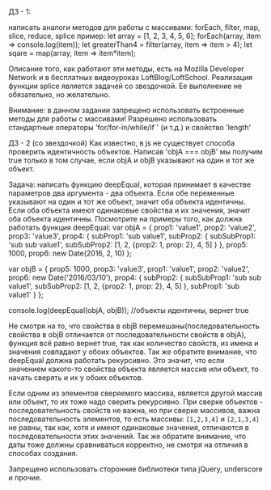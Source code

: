 ДЗ - 1:

написать аналоги методов для работы с массивами:
forEach, filter, map, slice, reduce, splice  пример:
let array = [1, 2, 3, 4, 5, 6];
forEach(array, item => console.log(item));
let greaterThan4 = filter(array, item => item > 4);
let sqare = map(array, item => item*item);

Описание того, как работают эти методы, есть на Mozilla Developer Network и в бесплатных видеоуроках LoftBlog/LoftSchool.
Реализация функции splice является задачей со звездочкой.
Ее выполнение не обязательно, но желательно.

Внимание:
в данном задании запрещено использовать встроенные методы для работы с массивами! Разрешено использовать стандартные
операторы 'for/for-in/while/if`' (и т.д.) и свойство 'length'

ДЗ - 2 (со звездочкой)
Как известно, в js не существует способа проверить идентичность объектов.
Написав 'objA === objB' мы получим true только в том случае, если objA и objB указывают на один и тот же объект.

Задача: написать функцию deepEqual, которая принимает в качестве параметров два аргумента - два объекта.
Если обе переменные указывают на один и тот же объект, значит оба объекта идентичны.
Если оба объекта имеют одинаковые свойства и их значения, значит оба объекта идентичны.
Посмотрите на примеры того, как должна работать функция deepEqual:
var objA = {
prop1: 'value1',
prop2: 'value2',
prop3: 'value3',
prop4: {
    subProp1: 'sub value1',
    subProp2: {
        subSubProp1: 'sub sub value1',
        subSubProp2: [1, 2, {prop2: 1, prop: 2}, 4, 5]
    }
},
prop5: 1000,
prop6: new Date(2016, 2, 10)
};

var objB = {
prop5: 1000,
prop3: 'value3',
prop1: 'value1',
prop2: 'value2',
prop6: new Date('2016/03/10'),
prop4: {
    subProp2: {
        subSubProp1: 'sub sub value1',
        subSubProp2: [1, 2, {prop2: 1, prop: 2}, 4, 5]
    },
    subProp1: 'sub value1'
}
};

console.log(deepEqual(objA, objB)); //объекты идентичны, вернет true

Не смотря на то, что свойства в objB перемешаны(последовательность свойства в objB отличается от последовательности свойств в objA), функция всё равно вернет true, так как количество свойств, из имена и значения совпадают у обоих объектов.
Так же обратите внимание, что deepEqual должна работать рекурсивно.
Это значит, что если значением какого-то свойства объекта является массив или объект, то начать сверять и их у обоих объектов.

Если одним из элементов сверяемого массива, является другой массив или объект, то их тоже надо сверить рекурсивно.
При сверке объектов - последовательность свойств не важна, но при сверке массивов, важна последовательность элементов, то есть массивы: `[1,2,3,4]` и `[2,1,3,4]` не равны, так как, хотя и имеют одинаковые значения, отличаются в последовательности этих значений.
Так же обратите внимание, что даты тоже должны сравниваться корректно, не смотря на отличия в способах создания.

Запрещено использовать сторонние библиотеки типа jQuery, underscore и прочие.
